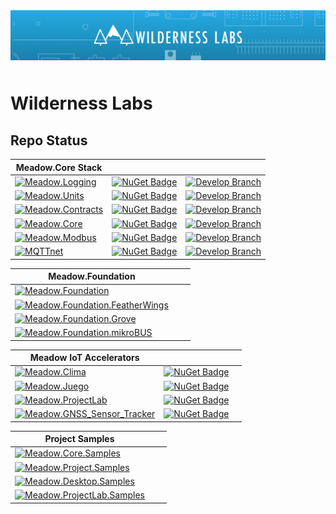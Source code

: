 <img src="Design/wilderness-labs-banner.jpg"  alt="Meadow.ProjectLab, C#, iot" style="margin-bottom:10px" />

# Wilderness Labs

## Repo Status

| Meadow.Core Stack |  |  |
|------------|--------|-------| 
| [![Meadow.Logging](https://badgen.net/badge/Repository/Meadow.Logging/blue?icon=github)](https://github.com/WildernessLabs/Meadow.Logging)       | [![NuGet Badge](https://buildstats.info/nuget/Meadow.Units)](https://www.nuget.org/packages/Meadow.Units)         | [![Develop Branch](https://github.com/WildernessLabs/Meadow.Logging/actions/workflows/ci-develop-push.yml/badge.svg)](https://github.com/WildernessLabs/Meadow.Logging/actions/workflows/ci-develop-push.yml) |
| [![Meadow.Units](https://badgen.net/badge/Repository/Meadow.Units/blue?icon=github)](https://github.com/WildernessLabs/Meadow.Units)             | [![NuGet Badge](https://buildstats.info/nuget/Meadow.Logging)](https://www.nuget.org/packages/Meadow.Logging)     | [![Develop Branch](https://github.com/WildernessLabs/Meadow.Units/actions/workflows/ci-develop-push.yml/badge.svg)](https://github.com/WildernessLabs/Meadow.Units/actions/workflows/ci-develop-push.yml) |
| [![Meadow.Contracts](https://badgen.net/badge/Repository/Meadow.Contracts/blue?icon=github)](https://github.com/WildernessLabs/Meadow.Contracts) | [![NuGet Badge](https://buildstats.info/nuget/Meadow.Contracts)](https://www.nuget.org/packages/Meadow.Contracts) | [![Develop Branch](https://github.com/WildernessLabs/Meadow.Contracts/actions/workflows/ci-develop-push.yml/badge.svg)](https://github.com/WildernessLabs/Meadow.Contracts/actions/workflows/ci-develop-push.yml) |
| [![Meadow.Core](https://badgen.net/badge/Repository/Meadow.Core/blue?icon=github)](https://github.com/WildernessLabs/Meadow.Core)                | [![NuGet Badge](https://buildstats.info/nuget/Meadow)](https://www.nuget.org/packages/Meadow)                     | [![Develop Branch](https://github.com/WildernessLabs/Meadow.Core/actions/workflows/ci-build.yml/badge.svg)](https://github.com/WildernessLabs/Meadow.Core/actions/workflows/ci-build.yml) |
| [![Meadow.Modbus](https://badgen.net/badge/Repository/Meadow.Modbus/blue?icon=github)](https://github.com/WildernessLabs/Meadow.Modbus)          | [![NuGet Badge](https://buildstats.info/nuget/Meadow.Modbus)](https://www.nuget.org/packages/Meadow.ModBus)       | [![Develop Branch](https://github.com/WildernessLabs/Meadow.Modbus/actions/workflows/build.yml/badge.svg)](https://github.com/WildernessLabs/Meadow.Modbus/actions/workflows/build.yml) |
| [![MQTTnet](https://badgen.net/badge/Repository/MQTTnet/blue?icon=github)](https://github.com/WildernessLabs/MQTTnet)                            | [![NuGet Badge](https://buildstats.info/nuget/Meadow.MQTT)](https://www.nuget.org/packages/Meadow.MQTT)           | [![Develop Branch](https://github.com/WildernessLabs/MQTTnet/actions/workflows/ci.yml/badge.svg)](https://github.com/WildernessLabs/MQTTnet) |

| Meadow.Foundation |  |  |
|------------|--------|-------| 
| [![Meadow.Foundation](https://badgen.net/badge/Repository/Meadow.Foundation/blue?icon=github)](https://github.com/WildernessLabs/Meadow.Foundation) | | |
| [![Meadow.Foundation.FeatherWings](https://badgen.net/badge/Repository/Meadow.Foundation.FeatherWings/blue?icon=github)](https://github.com/WildernessLabs/Meadow.Foundation.FeatherWings) | | |
| [![Meadow.Foundation.Grove](https://badgen.net/badge/Repository/Meadow.Foundation.Grove/blue?icon=github)](https://github.com/WildernessLabs/Meadow.Foundation.Grove) | | |
| [![Meadow.Foundation.mikroBUS](https://badgen.net/badge/Repository/Meadow.Foundation.mikroBUS/blue?icon=github)](https://github.com/WildernessLabs/Meadow.Foundation.mikroBUS) | | |

| Meadow IoT Accelerators |  |  |
|------------|--------|-------| 
| [![Meadow.Clima](https://badgen.net/badge/Repository/Clima/blue?icon=github)](https://github.com/WildernessLabs/Clima) | [![NuGet Badge](https://buildstats.info/nuget/Meadow.Clima)](https://www.nuget.org/packages/Meadow.Clima) | |
| [![Meadow.Juego](https://badgen.net/badge/Repository/Juego/blue?icon=github)](https://github.com/WildernessLabs/Juego) | [![NuGet Badge](https://buildstats.info/nuget/Meadow.Juego)](https://www.nuget.org/packages/Meadow.Juego) | |
| [![Meadow.ProjectLab](https://badgen.net/badge/Repository/Meadow.ProjectLab/blue?icon=github)](https://github.com/WildernessLabs/Meadow.ProjectLab) | [![NuGet Badge](https://buildstats.info/nuget/Meadow.ProjectLab)](https://www.nuget.org/packages/Meadow.ProjectLab) | |
| [![Meadow.GNSS_Sensor_Tracker](https://badgen.net/badge/Repository/GNSS_Sensor_Tracker/blue?icon=github)](https://github.com/WildernessLabs/GNSS_Sensor_Tracker) | [![NuGet Badge](https://buildstats.info/nuget/Meadow.GnssTracker)](https://www.nuget.org/packages/Meadow.GnssTracker) | |

| Project Samples |  |  |
|------------|--------|-------| 
| [![Meadow.Core.Samples](https://badgen.net/badge/Repository/Meadow.Core.Samples/blue?icon=github)](https://github.com/WildernessLabs/Meadow.Core.Samples) | | |
| [![Meadow.Project.Samples](https://badgen.net/badge/Repository/Meadow.Project.Samples/blue?icon=github)](https://github.com/WildernessLabs/Meadow.Project.Samples) | | |
| [![Meadow.Desktop.Samples](https://badgen.net/badge/Repository/Meadow.Desktop.Samples/blue?icon=github)](https://github.com/WildernessLabs/Meadow.Desktop.Samples) | | |
| [![Meadow.ProjectLab.Samples](https://badgen.net/badge/Repository/Meadow.ProjectLab.Samples/blue?icon=github)](https://github.com/WildernessLabs/Meadow.ProjectLab.Samples) | | |